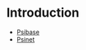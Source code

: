 # Introduction

- [Psibase](https://psibase.olivegarden.fractally.dev)
- [Psinet](https://psinet.olivegarden.fractally.dev)